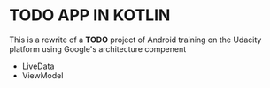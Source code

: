 # TODO APP IN KOTLIN
  
This is a rewrite of a **TODO** project of Android training on the Udacity platform using Google's  architecture compenent 
- LiveData
- ViewModel
